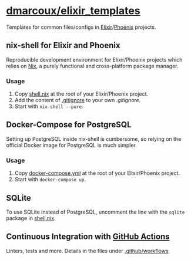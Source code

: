 # <a href="https://github.com/dmarcoux/elixir_templates">dmarcoux/elixir_templates</a>

Templates for common files/configs in
[Elixir](https://elixir-lang.org/)/[Phoenix](https://www.phoenixframework.org/)
projects.

## nix-shell for Elixir and Phoenix

Reproducible development environment for Elixir/Phoenix projects which relies on
[Nix](https://github.com/NixOS/nix), a purely functional and cross-platform
package manager.

### Usage

1. Copy [shell.nix](./shell.nix) at the root of your Elixir/Phoenix project.
2. Add the content of [.gitignore](./.gitignore) to your own _.gitignore_.
3. Start with `nix-shell --pure`.

## Docker-Compose for PostgreSQL

Setting up PostgreSQL inside nix-shell is cumbersome, so relying on the official
Docker image for PostgreSQL is much simpler.

### Usage

1. Copy [docker-compose.yml](./docker-compose.yml) at the root of your
  Elixir/Phoenix project.
2. Start with `docker-compose up`.

## SQLite

To use SQLite instead of PostgreSQL, uncomment the line with the `sqlite`
package in [shell.nix](./shell.nix).

## Continuous Integration with [GitHub Actions](https://docs.github.com/en/actions)

Linters, tests and more. Details in the files under [.github/workflows](./.github/workflows).
